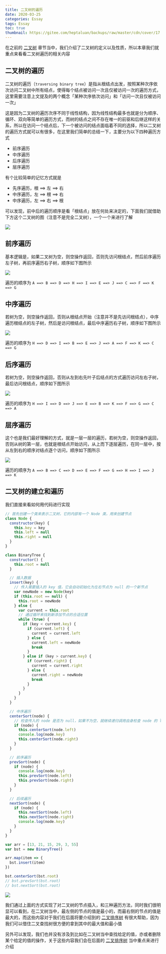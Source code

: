 ```yaml
---
title: 二叉树的遍历
date: 2020-03-25
categories: Essay
tags: Essay
toc: true
thumbnail: https://gitee.com/heptaluan/backups/raw/master/cdn/cover/17.webp
---
```


在之前的 [二叉树](https://heptaluan.github.io/2020/03/22/Essay/16/) 章节当中，我们介绍了二叉树的定义以及性质，所以本章我们就重点来看看二叉树遍历的相关内容

<!--more-->

## 二叉树的遍历

二叉树的遍历（`traversing binary tree`）是指从根结点出发，按照某种次序依次访问二叉树中所有结点，使得每个结点被访问一次且仅被访问一次的遍历方式，这里需要注意上文提及的两个概念「某种次序依次访问」和「访问一次且仅被访问一次」

这是因为二叉树的遍历次序不同于线性结构，因为线性结构最多也就是分为顺序、循环、双向等简单的遍历方式，而树的结点之间不存在唯一的前驱和后继这样的关系，所以在访问一个结点后，下一个被访问的结点面临着不同的选择，所以二叉树的遍历方式就可以有很多，在这里我们简单的总结一下，主要分为以下四种遍历方式

* 前序遍历
* 中序遍历
* 后序遍历
* 层序遍历

有个比较简单的记忆方式就是

* 先序遍历，根 ==> 左 ==> 右
* 中序遍历，左 ==> 根 ==> 右
* 中序遍历，左 ==> 右 ==> 根

可以发现，前中后的遍历顺序是看「根结点」放在何处来决定的，下面我们就借助下方这个二叉树的图（注意不是完全二叉树），一个一个来进行了解

![](https://gitee.com/heptaluan/backups/raw/master/cdn/essay/17-01.png)


## 前序遍历

基本逻辑是，如果二叉树为空，则空操作返回，否则先访问根结点，然后前序遍历左子树，再前序遍历右子树，顺序如下图所示

![](https://gitee.com/heptaluan/backups/raw/master/cdn/essay/17-02.png)

遍历的顺序为 `A ==> B ==> D ==> H ==> I ==> E ==> J ==> C ==> F ==> K ==> G`


## 中序遍历

若树为空，则空操作返回，否则从根结点开始（注意并不是先访问根结点），中序遍历根结点的左子树，然后是访问根结点，最后中序遍历右子树，顺序如下图所示

![](https://gitee.com/heptaluan/backups/raw/master/cdn/essay/17-03.png)

遍历的顺序为 `H ==> D ==> I ==> B ==> E ==> J ==> A ==> F ==> K ==> C ==> G`


## 后序遍历

若树为空，则空操作返回，否则从左到右先叶子后结点的方式遍历访问左右子树，最后访问根结点，顺序如下图所示

![](https://gitee.com/heptaluan/backups/raw/master/cdn/essay/17-04.png)

遍历的顺序为 `H ==> I ==> D ==> J ==> E ==> B ==> K ==> F ==> G ==> C ==> A`


## 层序遍历

这个也是我们最好理解的方式，就是一层一层的遍历，若树为空，则空操作返回，否则从树的第一层，也就是根结点开始访问，从上而下逐层遍历，在同一层中，按从左到右的顺序对结点逐个访问，顺序如下图所示

![](https://gitee.com/heptaluan/backups/raw/master/cdn/essay/17-05.png)

遍历的顺序为 `A ==> B ==> C ==> D ==> E ==> F ==> G ==> H ==> I ==> J ==> K`


## 二叉树的建立和遍历

我们直接来看如何用代码进行实现

```js
// 首先创建一个类来表示二叉树，它的内部有一个 Node 类，用来创建节点
class Node {
  constructor(key) {
    this.key = key
    this.left = null
    this.right = null
  }
}

class BinaryTree {
  constructor() {
    this.root = null
  }

  // 插入数据
  insert(key) {
    // 传入需要插入的 key 值，它会自动初始化为左右节点为 null 的一个新节点
    var newNode = new Node(key)
    if (this.root == null) {
      this.root = newNode
    } else {
      var current = this.root
      // 通过循环来找到新添加节点的合适位置
      while (true) {
        if (key < current.key) {
          if (current.left) {
            current = current.left
          } else {
            current.left = newNode
            break
          }
        } else if (key > current.key) {
          if (current.right) {
            current = current.right
          } else {
            current.right = newNode
            break
          }
        }
      }
    }
  }

  // 中序遍历
  centerSort(node) {
    // 检查传入的 node 是否为 null，如果不为空，就继续递归调用自身检查 node 的 left、right 节点
    if (node) {
      this.centerSort(node.left)
      console.log(node.key)
      this.centerSort(node.right)
    }
  }

  // 前序遍历
  prevSort(node) {
    if (node) {
      console.log(node.key)
      this.prevSort(node.left)
      this.prevSort(node.right)
    }
  }

  // 后续遍历
  nextSort(node) {
    if (node) {
      this.nextSort(node.left)
      this.nextSort(node.right)
      console.log(node.key)
    }
  }
}

var arr = [13, 21, 15, 29, 3, 55]
var bst = new BinaryTree()

arr.map(item => {
  bst.insert(item)
})

bst.centerSort(bst.root)
// bst.prevSort(bst.root)
// bst.nextSort(bst.root)
```

![](https://gitee.com/heptaluan/backups/raw/master/cdn/essay/17-06.png)

我们通过上面的方式实现了对二叉树的节点插入，和三种遍历方法，同时我们很明显可以看到，在二叉树当中，最左侧的节点的值是最小的，而最右侧的节点的值是最大的，而这些内容对于我们在后面将要介绍到的 [二叉排序树](https://heptaluan.github.io/2020/06/12/Essay/27/) 有很大帮助，因为我们可以借住二叉查找树很方便的拿到其中的最大值和最小值

另外可以发现，我们也并没有涉及到比如在二叉树当中查找给定的值，亦或者删除某个给定的值的操作，关于这些内容我们会在后面的 [二叉排序树](https://heptaluan.github.io/2020/06/12/Essay/27/) 当中重点来进行介绍


